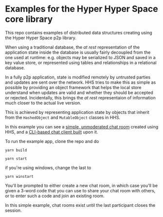 # Examples for the Hyper Hyper Space core library  

This repo contains examples of distributed data structures creating using the Hyper Hyper Space p2p library.

When using a traditional database, the _at rest_ representation of the application state inside the database is usually fairly decoupled from the one used at runtime: e.g. objects may be serialized to JSON and saved in a key value store, or represented using tables and relationships in a relational database.

In a fully p2p application, state is modified remotely by untrusted parties and updates are sent over the network. HHS tries to make this as simple as possible by providing an object framework that helps the local store understand when updates are valid and whether they should be accepted or rejected. Incidentally, this brings the _at rest_ representaion of information much closer to the actual live version.

This is achieved by representing application state by objects that inherit from the `HashedObject` and `MutableObject` classes in HHS.

In this example you can see a [simple, unmoderated chat room](https://github.com/hyperhyperspace/examples/blob/master/src/chat/model/ChatRoom.ts) created using HHS, and a [CLI-based chat client built](https://github.com/hyperhyperspace/examples/blob/master/src/chat/index.ts) upon it.

To run the example app, clone the repo and do

`yarn build`

`yarn start`

if you're using windows, change the last to

`yarn winstart`

You'll be prompted to either create a new chat room, in which case you'll be given a 3-word code that you can use to share your chat room with others, or to enter such a code and join an existing room.

In this simple example, chat rooms exist until the last participant closes the session.

